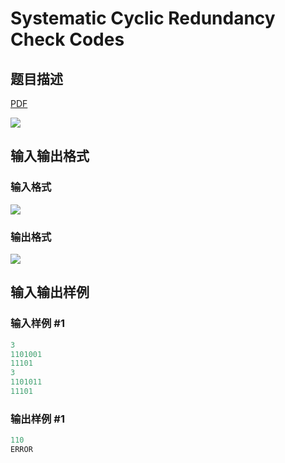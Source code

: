 # Systematic Cyclic Redundancy Check Codes

## 题目描述

[problemUrl]: https://uva.onlinejudge.org/index.php?option=com_onlinejudge&Itemid=8&category=11&page=show_problem&problem=922

[PDF](https://uva.onlinejudge.org/external/9/p981.pdf)

![](https://cdn.luogu.com.cn/upload/vjudge_pic/UVA981/fc56d02d8b49b9f37f9ee56a04ecee23a805604e.png)

## 输入输出格式

### 输入格式

![](https://cdn.luogu.com.cn/upload/vjudge_pic/UVA981/1e0e2d0d72acf2d69cf36f75e9e5e65326853e48.png)

### 输出格式

![](https://cdn.luogu.com.cn/upload/vjudge_pic/UVA981/24681bdc0321738ec00f0939ef815dfeda6b4de6.png)

## 输入输出样例

### 输入样例 #1

```cpp
3
1101001
11101
3
1101011
11101
```


### 输出样例 #1

```cpp
110
ERROR
```


